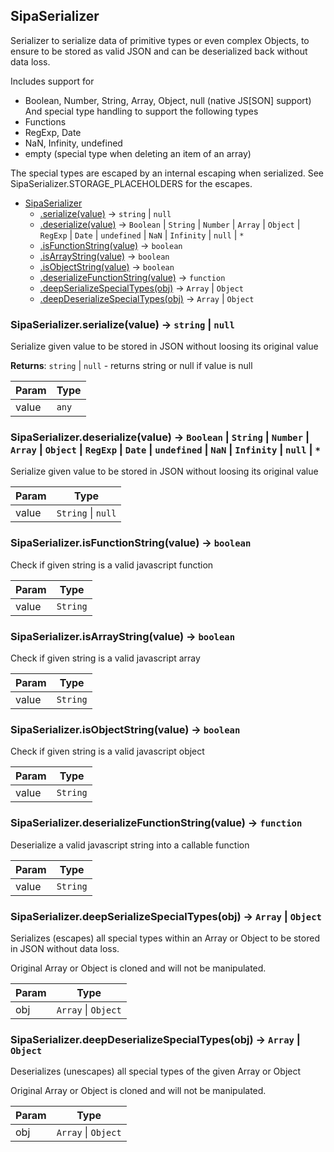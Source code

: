 <a name="SipaSerializer"></a>

## SipaSerializer
Serializer to serialize data of primitive types or even complex Objects,to ensure to be stored as valid JSON and can be deserialized back without data loss.Includes support for- Boolean, Number, String, Array, Object, null (native JS[SON] support)And special type handling to support the following types- Functions- RegExp, Date- NaN, Infinity, undefined- empty (special type when deleting an item of an array)The special types are escaped by an internal escaping when serialized.See SipaSerializer.STORAGE_PLACEHOLDERS for the escapes.

* [SipaSerializer](#SipaSerializer)
    * [.serialize(value)](#SipaSerializer.serialize) &rarr; <code>string</code> \| <code>null</code>
    * [.deserialize(value)](#SipaSerializer.deserialize) &rarr; <code>Boolean</code> \| <code>String</code> \| <code>Number</code> \| <code>Array</code> \| <code>Object</code> \| <code>RegExp</code> \| <code>Date</code> \| <code>undefined</code> \| <code>NaN</code> \| <code>Infinity</code> \| <code>null</code> \| <code>\*</code>
    * [.isFunctionString(value)](#SipaSerializer.isFunctionString) &rarr; <code>boolean</code>
    * [.isArrayString(value)](#SipaSerializer.isArrayString) &rarr; <code>boolean</code>
    * [.isObjectString(value)](#SipaSerializer.isObjectString) &rarr; <code>boolean</code>
    * [.deserializeFunctionString(value)](#SipaSerializer.deserializeFunctionString) &rarr; <code>function</code>
    * [.deepSerializeSpecialTypes(obj)](#SipaSerializer.deepSerializeSpecialTypes) &rarr; <code>Array</code> \| <code>Object</code>
    * [.deepDeserializeSpecialTypes(obj)](#SipaSerializer.deepDeserializeSpecialTypes) &rarr; <code>Array</code> \| <code>Object</code>

<a name="SipaSerializer.serialize"></a>

### SipaSerializer.serialize(value) &rarr; <code>string</code> \| <code>null</code>
Serialize given value to be stored in JSON without loosing its original value

**Returns**: <code>string</code> \| <code>null</code> - returns string or null if value is null  

| Param | Type |
| --- | --- |
| value | <code>any</code> | 

<a name="SipaSerializer.deserialize"></a>

### SipaSerializer.deserialize(value) &rarr; <code>Boolean</code> \| <code>String</code> \| <code>Number</code> \| <code>Array</code> \| <code>Object</code> \| <code>RegExp</code> \| <code>Date</code> \| <code>undefined</code> \| <code>NaN</code> \| <code>Infinity</code> \| <code>null</code> \| <code>\*</code>
Serialize given value to be stored in JSON without loosing its original value

| Param | Type |
| --- | --- |
| value | <code>String</code> \| <code>null</code> | 

<a name="SipaSerializer.isFunctionString"></a>

### SipaSerializer.isFunctionString(value) &rarr; <code>boolean</code>
Check if given string is a valid javascript function

| Param | Type |
| --- | --- |
| value | <code>String</code> | 

<a name="SipaSerializer.isArrayString"></a>

### SipaSerializer.isArrayString(value) &rarr; <code>boolean</code>
Check if given string is a valid javascript array

| Param | Type |
| --- | --- |
| value | <code>String</code> | 

<a name="SipaSerializer.isObjectString"></a>

### SipaSerializer.isObjectString(value) &rarr; <code>boolean</code>
Check if given string is a valid javascript object

| Param | Type |
| --- | --- |
| value | <code>String</code> | 

<a name="SipaSerializer.deserializeFunctionString"></a>

### SipaSerializer.deserializeFunctionString(value) &rarr; <code>function</code>
Deserialize a valid javascript string into a callable function

| Param | Type |
| --- | --- |
| value | <code>String</code> | 

<a name="SipaSerializer.deepSerializeSpecialTypes"></a>

### SipaSerializer.deepSerializeSpecialTypes(obj) &rarr; <code>Array</code> \| <code>Object</code>
Serializes (escapes) all special types within an Array or Objectto be stored in JSON without data loss.Original Array or Object is cloned and will not be manipulated.

| Param | Type |
| --- | --- |
| obj | <code>Array</code> \| <code>Object</code> | 

<a name="SipaSerializer.deepDeserializeSpecialTypes"></a>

### SipaSerializer.deepDeserializeSpecialTypes(obj) &rarr; <code>Array</code> \| <code>Object</code>
Deserializes (unescapes) all special types of the given Array or ObjectOriginal Array or Object is cloned and will not be manipulated.

| Param | Type |
| --- | --- |
| obj | <code>Array</code> \| <code>Object</code> | 

